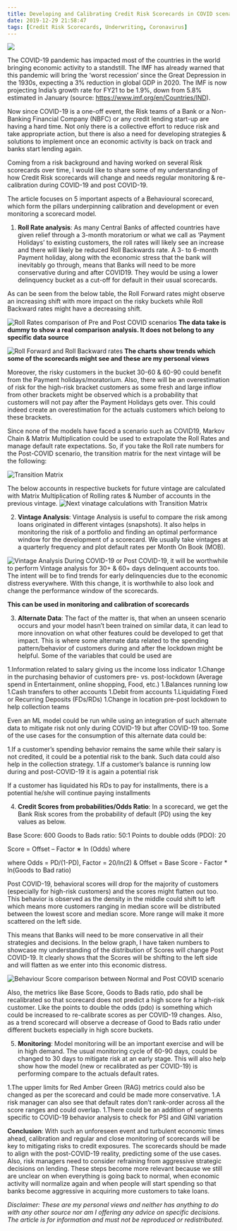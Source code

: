 ```yaml
---
title: Developing and Calibrating Credit Risk Scorecards in COVID scenario
date: 2019-12-29 21:58:47
tags: [Credit Risk Scorecards, Underwriting, Coronavirus]
---
```


![](/images/scorecards/img7.png)

The COVID-19 pandemic has impacted most of the countries in the world bringing economic activity to a standstill. The IMF has already warned that this pandemic will bring the ‘worst recession’ since the Great Depression in the 1930s, expecting a 3% reduction in global GDP in 2020. The IMF is now projecting India’s growth rate for FY21 to be 1.9%, down from 5.8% estimated in January (source: https://www.imf.org/en/Countries/IND).

Now since COVID-19 is a one-off event, the Risk teams of a Bank or a Non-Banking Financial Company (NBFC) or any credit lending start-up are having a hard time. Not only there is a collective effort to reduce risk and take appropriate action, but there is also a need for developing strategies & solutions to implement once an economic activity is back on track and banks start lending again.

Coming from a risk background and having worked on several Risk scorecards over time, I would like to share some of my understanding of how Credit Risk scorecards will change and needs regular monitoring & re-calibration during COVID-19 and post COVID-19.

The article focuses on 5 important aspects of a Behavioural scorecard, which form the pillars underpinning calibration and development or even monitoring a scorecard model.

1. **Roll Rate analysis**: As many Central Banks of affected countries have given relief through a 3-month moratorium or what we call as ‘Payment Holidays’ to existing customers, the roll rates will likely see an increase and there will likely be reduced Roll Backwards rate. A 3- to 6-month Payment holiday, along with the economic stress that the bank will inevitably go through, means that Banks will need to be more conservative during and after COVID19. They would be using a lower delinquency bucket as a cut-off for default in their usual scorecards.

As can be seen from the below table, the Roll Forward rates might observe an increasing shift with more impact on the risky buckets while Roll Backward rates might have a decreasing shift.

![Roll Rates comparison of Pre and Post COVID scenarios](/images/scorecards/img1.png)
**The data take is dummy to show a real comparison analysis. It does not belong to any specific data source**

![Roll Forward and Roll Backward rates](/images/scorecards/img2.png)
**The charts show trends which some of the scorecards might see and these are my personal views**

Moreover, the risky customers in the bucket 30-60 & 60-90 could benefit from the Payment holidays/moratorium. Also, there will be an overestimation of risk for the high-risk bracket customers as some fresh and large inflow from other brackets might be observed which is a probability that customers will not pay after the Payment Holidays gets over. This could indeed create an overestimation for the actuals customers which belong to these brackets.

Since none of the models have faced a scenario such as COVID19, Markov Chain & Matrix Multiplication could be used to extrapolate the Roll Rates and manage default rate expectations. So, if you take the Roll rate numbers for the Post-COVID scenario, the transition matrix for the next vintage will be the following:

![Transition Matrix](/images/scorecards/img3.png)

The below accounts in respective buckets for future vintage are calculated with Matrix Multiplication of Rolling rates & Number of accounts in the previous vintage.
![Next vinatage calculations with Transition Matrix](/images/scorecards/img4.png)

2. **Vintage Analysis**: Vintage Analysis is useful to compare the risk among loans originated in different vintages (snapshots). It also helps in monitoring the risk of a portfolio and finding an optimal performance window for the development of a scorecard. We usually take vintages at a quarterly frequency and plot default rates per Month On Book (MOB).

![Vintage Analysis](/images/scorecards/img5.png)
During COVID-19 or Post COVID-19, it will be worthwhile to perform Vintage analysis for 30+ & 60+ days delinquent accounts too. The intent will be to find trends for early delinquencies due to the economic distress everywhere. With this change, it is worthwhile to also look and change the performance window of the scorecards.

**This can be used in monitoring and calibration of scorecards**

3. **Alternate Data**: The fact of the matter is, that when an unseen scenario occurs and your model hasn’t been trained on similar data, it can lead to more innovation on what other features could be developed to get that impact. This is where some alternate data related to the spending pattern/behavior of customers during and after the lockdown might be helpful. Some of the variables that could be used are

1.Information related to salary giving us the income loss indicator
1.Change in the purchasing behavior of customers pre- vs. post-lockdown (Average spend in Entertainment, online shopping, Food, etc.)
1.Balances running low
1.Cash transfers to other accounts
1.Debit from accounts
1.Liquidating Fixed or Recurring Deposits (FDs/RDs)
1.Change in location pre-post lockdown to help collection teams

Even an ML model could be run while using an integration of such alternate data to mitigate risk not only during COVID-19 but after COVID-19 too. Some of the use cases for the consumption of this alternate data could be:

1.If a customer’s spending behavior remains the same while their salary is not credited, it could be a potential risk to the bank. Such data could also help in the collection strategy.
1.If a customer’s balance is running low during and post-COVID-19 it is again a potential risk

If a customer has liquidated his RDs to pay for installments, there is a potential he/she will continue paying installments

4. **Credit Scores from probabilities/Odds Ratio**: In a scorecard, we get the Bank Risk scores from the probability of default (PD) using the key values as below.

Base Score: 600 Goods to Bads ratio: 50:1 Points to double odds (PDO): 20

Score = Offset – Factor ∗ ln (Odds) where

where Odds = PD/(1-PD), Factor = 20/ln(2) & Offset = Base Score - Factor * ln(Goods to Bad ratio)

Post COVID-19, behavioral scores will drop for the majority of customers (especially for high-risk customers) and the scores might flatten out too. This behavior is observed as the density in the middle could shift to left which means more customers ranging in median score will be distributed between the lowest score and median score. More range will make it more scattered on the left side.

This means that Banks will need to be more conservative in all their strategies and decisions. In the below graph, I have taken numbers to showcase my understanding of the distribution of Scores will change Post COVID-19. It clearly shows that the Scores will be shifting to the left side and will flatten as we enter into this economic distress.

![Behaviour Score comparison between Normal and Post COVID scenario](/images/scorecards/img6.png)

Also, the metrics like Base Score, Goods to Bads ratio, pdo shall be recalibrated so that scorecard does not predict a high score for a high-risk customer. Like the points to double the odds (pdo) is something which could be increased to re-calibrate scores as per COVID-19 changes. Also, as a trend scorecard will observe a decrease of Good to Bads ratio under different buckets especially in high score buckets.

5. **Monitoring**: Model monitoring will be an important exercise and will be in high demand. The usual monitoring cycle of 60-90 days, could be changed to 30 days to mitigate risk at an early stage. This will also help show how the model (new or recalibrated as per COVID-19) is performing compare to the actuals default rates.

1.The upper limits for Red Amber Green (RAG) metrics could also be changed as per the scorecard and could be made more conservative.
1.A risk manager can also see that default rates don’t rank-order across all the score ranges and could overlap.
1.There could be an addition of segments specific to COVID-19 behavior analysis to check for PSI and GINI variation

**Conclusion**: With such an unforeseen event and turbulent economic times ahead, calibration and regular and close monitoring of scorecards will be key to mitigating risks to credit exposures. The scorecards should be made to align with the post-COVID-19 reality, predicting some of the use cases. Also, risk managers need to consider refraining from aggressive strategic decisions on lending. These steps become more relevant because we still are unclear on when everything is going back to normal, when economic activity will normalize again and when people will start spending so that banks become aggressive in acquiring more customers to take loans.

*Disclaimer: These are my personal views and neither has anything to do with any other source nor am I offering any advice on specific decisions. The article is for information and must not be reproduced or redistributed.* 
